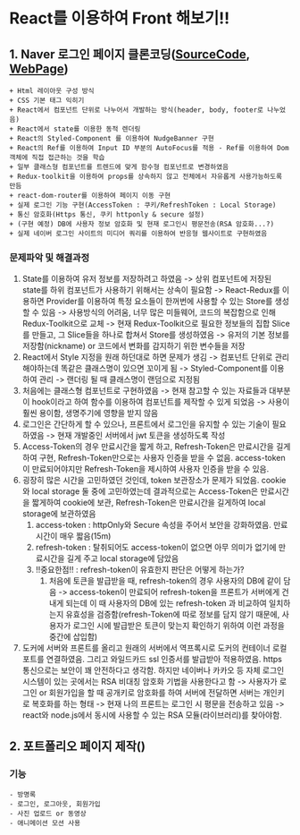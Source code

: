 # React를 이용하여 Front 해보기!!

## 1. Naver 로그인 페이지 클론코딩([SourceCode](https://github.com/1876070677/Frontend/tree/main/src/naver), [WebPage](https://blog.shbox.shop/login))
    + Html 레이아웃 구성 방식
    + CSS 기본 태그 익히기
    + React에서 컴포넌트 단위로 나누어서 개발하는 방식(header, body, footer로 나누었음)
    + React에서 state를 이용한 동적 렌더링
    + React의 Styled-Component 를 이용하여 NudgeBanner 구현
    + React의 Ref를 이용하여 Input ID 부분의 AutoFocus를 적용 - Ref를 이용하여 Dom 객체에 직접 접근하는 것을 학습
    + 일부 클래스형 컴포넌트를 트렌드에 맞게 함수형 컴포넌트로 변경하였음
    + Redux-toolkit을 이용하여 props를 상속하지 않고 전체에서 자유롭게 사용가능하도록 만듬
    + react-dom-router를 이용하여 페이지 이동 구현
    + 실제 로그인 기능 구현(AccessToken : 쿠키/RefreshToken : Local Storage)
    + 통신 암호화(Https 통신, 쿠키 httponly & secure 설정)
    + (구현 예정) DB에 사용자 정보 암호화 및 현재 로그인시 평문전송(RSA 암호화...?)
    + 실제 네이버 로그인 사이트의 미디어 쿼리를 이용하여 반응형 웹사이트로 구현하였음

### 문제파악 및 해결과정
1. State를 이용하여 유저 정보를 저장하려고 하였음 -> 상위 컴포넌트에 저장된 state를 하위 컴포넌트가 사용하기 위해서는 상속이 필요함
    -> React-Redux를 이용하면 Provider를 이용하여 특정 요소들이 한꺼번에 사용할 수 있는 Store를 생성할 수 있음 -> 사용방식의 어려움, 너무 많은 미들웨어, 코드의 복잡함으로 인해 Redux-Toolkit으로 교체
    -> 현재 Redux-Toolkit으로 필요한 정보들의 집합 Slice를 만들고, 그 Slice들을 하나로 합쳐서 Store를 생성하였음 -> 유저의 기본 정보를 저장함(nickname) or 코드에서 변화를 감지하기 위한 변수들을 저장
2. React에서 Style 지정을 원래 하던대로 하면 문제가 생김 -> 컴포넌트 단위로 관리해야하는데 똑같은 클래스명이 있으면 꼬이게 됨 -> Styled-Component를 이용하여 관리
    -> 랜더링 될 때 클래스명이 랜덤으로 지정됨
3. 처음에는 클래스형 컴포넌트로 구현하였음 -> 현재 참고할 수 있는 자료들과 대부분이 hook이라고 하여 함수를 이용하여 컴포넌트를 제작할 수 있게 되었음 -> 사용이 훨씬 용이함, 생명주기에 영향을 받지 않음
4. 로그인은 간단하게 할 수 있으나, 프론트에서 로그인을 유지할 수 있는 기술이 필요하였음 -> 현재 개발중인 서버에서 jwt 토큰을 생성하도록 작성
5. Access-Token의 경우 만료시간을 짧게 하고, Refresh-Token은 만료시간을 길게 하여 구현, Refresh-Token만으로는 사용자 인증을 받을 수 없음. access-token이 만료되어야지만 Refresh-Token을 제시하여
   사용자 인증을 받을 수 있음.
6. 굉장히 많은 시간을 고민하였던 것인데, token 보관장소가 문제가 되었음. cookie와 local storage 둘 중에 고민하였는데 결과적으로는 Access-Token은 만료시간을 짧게하여 cookie에 보관,
   Refresh-Token은 만료시간을 길게하여 local storage에 보관하였음
   1. access-token : httpOnly와 Secure 속성을 주어서 보안을 강화하였음. 만료시간이 매우 짧음(15m)
   2. refresh-token : 탈취되어도 access-token이 없으면 아무 의미가 없기에 만료시간을 길게 주고 local storage에 담았음
   3. !!중요한점!! : refresh-token이 유효한지 판단은 어떻게 하는가?
      1. 처음에 토큰을 발급받을 때, refresh-token의 경우 사용자의 DB에 같이 담음 -> access-token이 만료되어 refresh-token을 프론트가 서버에게 건내게 되는데 이 때 사용자의 DB에 있는 refresh-token
         과 비교하여 일치하는지 유효성을 검증함(refresh-Token에 따로 정보를 담지 않기 때문에, 사용자가 로그인 시에 발급받은 토큰이 맞는지 확인하기 위하여 이런 과정을 중간에 삽입함)
7. 도커에 서버와 프론트를 올리고 원래의 서버에서 역프록시로 도커의 컨테이너 로컬 포트를 연결하였음. 그리고 와일드카드 ssl 인증서를 발급받아 적용하였음. https 통신으로는 보안이 꽤 안전하다고 생각함.
   하지만 네이버나 카카오 등 자체 로그인 시스템이 있는 곳에서는 RSA 비대칭 암호화 기법을 사용한다고 함 -> 사용자가 로그인 or 회원가입을 할 때 공개키로 암호화를 하여 서버에 전달하면 서버는 개인키로
   복호화를 하는 형태 -> 현재 나의 프론트는 로그인 시 평문을 전송하고 있음 -> react와 node.js에서 동시에 사용할 수 있는 RSA 모듈(라이브러리)를 찾아야함.

## 2. 포트폴리오 페이지 제작()
### 기능
    - 방명록
    - 로그인, 로그아웃, 회원가입
    - 사진 업로드 or 동영상
    - 애니메이션 모션 사용